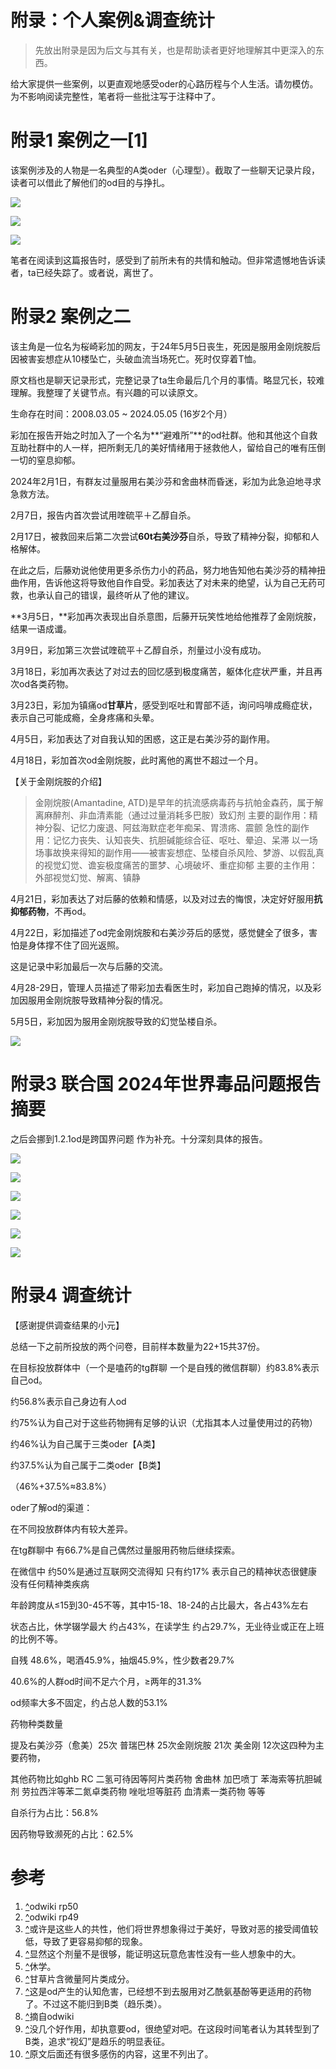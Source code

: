 # 附录：个人案例&调查统计

> 先放出附录是因为后文与其有关，也是帮助读者更好地理解其中更深入的东西。

给大家提供一些案例，以更直观地感受oder的心路历程与个人生活。请勿模仿。为不影响阅读完整性，笔者将一些批注写于注释中了。

# 附录1 案例之一[1] 

该案例涉及的人物是一名典型的A类oder（心理型）。截取了一些聊天记录片段，读者可以借此了解他们的od目的与挣扎。

![](https://pic1.zhimg.com/v2-4bec145cd22248e53b5dce952d400d0c_720w.jpg?source=d16d100b)

![](https://picx.zhimg.com/v2-5f38d6362d4575136ed0164e42edc8e5_720w.jpg?source=d16d100b)

![](https://pic1.zhimg.com/v2-af68d569746c01a82b9c153b7c94171e_720w.jpg?source=d16d100b)

笔者在阅读到这篇报告时，感受到了前所未有的共情和触动。但非常遗憾地告诉读者，ta已经失踪了。或者说，离世了。

# 附录2 案例之二

该主角是一位名为桜崎彩加的网友，于24年5月5日丧生，死因是服用金刚烷胺后因被害妄想症从10楼坠亡，头破血流当场死亡。死时仅穿着T恤。

原文档也是聊天记录形式，完整记录了ta生命最后几个月的事情。略显冗长，较难理解。我整理了关键节点。有兴趣的可以读原文。

生命存在时间：2008.03.05 ~ 2024.05.05 (16岁2个月）

彩加在报告开始之时加入了一个名为**“避难所”**的od社群。他和其他这个自救互助社群中的人一样，把所剩无几的美好情绪用于拯救他人，留给自己的唯有压倒一切的窒息抑郁。

2024年2月1日，有群友过量服用右美沙芬和舍曲林而昏迷，彩加为此急迫地寻求急救方法。

2月7日，报告内首次尝试用喹硫平＋乙醇自杀。

2月17日，被救回来后第二次尝试**60t右美沙芬**自杀，导致了精神分裂，抑郁和人格解体。

在此之后，后藤劝说他使用更多杀伤力小的药品，努力地告知他右美沙芬的精神扭曲作用，告诉他这将导致他自作自受。彩加表达了对未来的绝望，认为自己无药可救，也承认自己的错误，最终听从了他的建议。

**3月5日，**彩加再次表现出自杀意图，后藤开玩笑性地给他推荐了金刚烷胺，结果一语成谶。

3月9日，彩加第三次尝试喹硫平＋乙醇自杀，剂量过小没有成功。

3月18日，彩加再次表达了对过去的回忆感到极度痛苦，躯体化症状严重，并且再次od各类药物。

3月23日，彩加为镇痛od**甘草片**，感受到呕吐和胃部不适，询问吗啡成瘾症状，表示自己可能成瘾，全身疼痛和头晕。

4月5日，彩加表达了对自我认知的困惑，这正是右美沙芬的副作用。

4月18日，彩加首次od金刚烷胺，此时离他的离世不超过一个月。

【关于金刚烷胺的介绍】 

> 金刚烷胺(Amantadine, ATD)是早年的抗流感病毒药与抗帕金森药，属于解离麻醉剂、非血清素能（通过过量消耗多巴胺）致幻剂 
> 主要的副作用：精神分裂、记忆力废退、阿兹海默症老年痴呆、胃溃疡、震颤 
> 急性的副作用：记忆力丧失、认知丧失、抗胆碱能综合征、呕吐、晕迫、呆滞 
> 以一场场事故换来得知的副作用——被害妄想症、坠楼自杀风险、梦游、以假乱真的视觉幻觉、谵妄极度痛苦的噩梦、心境破坏、重症抑郁 
> 主要的主作用：外部视觉幻觉、解离、镇静 

4月21日，彩加表达了对后藤的依赖和情感，以及对过去的悔恨，决定好好服用**抗抑郁药物**，不再od。

4月22日，彩加描述了od完金刚烷胺和右美沙芬后的感觉，感觉健全了很多，害怕是身体撑不住了回光返照。

这是记录中彩加最后一次与后藤的交流。

4月28-29日，管理人员描述了带彩加去看医生时，彩加自己跑掉的情况，以及彩加因服用金刚烷胺导致精神分裂的情况。

5月5日，彩加因为服用金刚烷胺导致的幻觉坠楼自杀。 

![](https://pica.zhimg.com/v2-2353f2d0099aa32a2c7d935843341800_720w.jpg?source=d16d100b)

# 附录3 联合国 2024年世界毒品问题报告 摘要

之后会挪到1.2.1od是跨国界问题 作为补充。十分深刻具体的报告。

![](https://pic1.zhimg.com/v2-267ecd48d2c675edba7e7618760800dc_720w.jpg?source=d16d100b)

![](https://pica.zhimg.com/v2-983d017204a00df4b328ba4484b82638_720w.jpg?source=d16d100b)

![](https://picx.zhimg.com/v2-a4383eb94593157bd064084c21ca5249_720w.jpg?source=d16d100b)

![](https://pica.zhimg.com/v2-c9868462712626e6094f06f746d02d5b_720w.jpg?source=d16d100b)

![](https://picx.zhimg.com/v2-effe51db12e1bf49a454f4f21a2f411a_720w.jpg?source=d16d100b)

![](https://pica.zhimg.com/v2-ebc3b19e6faae89301fe60d67a4f5292_720w.jpg?source=d16d100b)

# 附录4 调查统计

【感谢提供调查结果的小元】

总结一下之前所投放的两个问卷，目前样本数量为22+15共37份。

在目标投放群体中（一个是嗑药的tg群聊 一个是自残的微信群聊）约83.8%表示自己od。

约56.8%表示自己身边有人od

约75%认为自己对于这些药物拥有足够的认识（尤指其本人过量使用过的药物）

约46%认为自己属于三类oder【A类】

约37.5%认为自己属于二类oder【B类】

（46%+37.5%≈83.8%）




oder了解od的渠道：

在不同投放群体内有较大差异。

在tg群聊中 有66.7%是自己偶然过量服用药物后继续探索。

在微信中 约50%是通过互联网交流得知 只有约17% 表示自己的精神状态很健康 没有任何精神类疾病

年龄跨度从≤15到30-45不等，其中15-18、18-24的占比最大，各占43%左右




状态占比，休学辍学最大 约占43%，在读学生 约占29.7%，无业待业或正在上班的比例不等。

自残 48.6%，喝酒45.9%，抽烟45.9%，性少数者29.7%

40.6%的人群od时间不足六个月，≥两年的31.3%

od频率大多不固定，约占总人数的53.1%




药物种类数量

提及右美沙芬（愈美）25次 普瑞巴林 25次金刚烷胺 21次 美金刚 12次这四种为主要药物，

其他药物比如ghb RC 二氢可待因等阿片类药物 舍曲林 加巴喷丁 苯海索等抗胆碱剂 劳拉西泮等苯二氮卓类药物 唑吡坦等脏药 血清素一类药物 等等

自杀行为占比：56.8%

因药物导致濒死的占比：62.5%

# 参考

1. [^](https://www.zhihu.com/people/77-20-28-71/posts#ref_1_0)odwiki rp50
2. [^](https://www.zhihu.com/people/77-20-28-71/posts#ref_2_0)odwiki rp49
3. [^](https://www.zhihu.com/people/77-20-28-71/posts#ref_3_0)或许是这些人的共性，他们将世界想象得过于美好，导致对恶的接受阈值较低，导致了更容易抑郁的现象。
4. [^](https://www.zhihu.com/people/77-20-28-71/posts#ref_4_0)显然这个剂量不是很够，能证明这玩意危害性没有一些人想象中的大。
5. [^](https://www.zhihu.com/people/77-20-28-71/posts#ref_5_0)休学。
6. [^](https://www.zhihu.com/people/77-20-28-71/posts#ref_6_0)甘草片含微量阿片类成分。
7. [^](https://www.zhihu.com/people/77-20-28-71/posts#ref_7_0)这是od产生的认知危害，已经想不到去服用对乙酰氨基酚等更适用的药物了。不过这不能归到B类（趋乐类）。
8. [^](https://www.zhihu.com/people/77-20-28-71/posts#ref_8_0)摘自odwiki
9. [^](https://www.zhihu.com/people/77-20-28-71/posts#ref_9_0)没几个好作用，却执意要od，很绝望对吧。在这段时间笔者认为其转型到了B类，追求“视幻”是趋乐的明显表征。
10. [^](https://www.zhihu.com/people/77-20-28-71/posts#ref_10_0)原文后面还有很多感伤的内容，这里不列出了。
